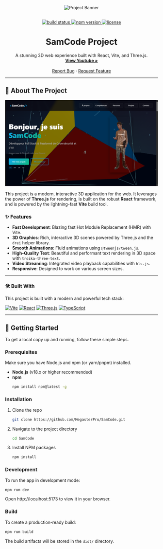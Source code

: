 <div align="center">

  <!-- 🎨 PROJECT BANNER -->
  <!-- A good banner helps make your project stand out. -->
  <!-- You can create one using tools like Canva or Figma. -->
  <img src="https://via.placeholder.com/1280x300.png?text=Project+Banner" alt="Project Banner">

  <br>
  <br>

  <!-- 📛 BADGES -->
  <!-- Replace placeholders with your actual URLs -->
  <p>
    <a href="hhttps://github.com/MegasterPro/SamCode/actions/workflows/ci.yml">
      <img src="https://github.com/your-username/your-repo/actions/workflows/ci.yml/badge.svg" alt="build status">
    </a>
    <a href="https://www.npmjs.com/package/your-package">
      <img src="https://img.shields.io/npm/v/your-package.svg" alt="npm version">
    </a>
    <a href="https://github.com/your-username/your-repo/blob/main/LICENSE">
      <img src="https://img.shields.io/npm/l/your-package.svg" alt="license">
    </a>
  </p>

  <h1 align="center">SamCode Project</h1>

  <p align="center">
    A stunning 3D web experience built with React, Vite, and Three.js.
    <br>
    <a href="https://youtube.com/@SamCodexy"><strong>View Youtube »</strong></a>
    <br>
    <br>
    <a href="https://github.com/MegasterPro/SamCode/issues">Report Bug</a>
    ·
    <a href="https://github.com/MegasterPro/SamCode/issues">Request Feature</a>
  </p>
</div>

---

## 🌟 About The Project

<!-- 🖼️ PROJECT SCREENSHOT -->
<div align="center">
  <img src="public/screen.png" alt="Project Screenshot">
</div>

<p>
  This project is a modern, interactive 3D application for the web. It leverages the power of <strong>Three.js</strong> for rendering, is built on the robust <strong>React</strong> framework, and is powered by the lightning-fast <strong>Vite</strong> build tool.
</p>

### ✨ Features

- **Fast Development**: Blazing fast Hot Module Replacement (HMR) with Vite.
- **3D Graphics**: Rich, interactive 3D scenes powered by Three.js and the `drei` helper library.
- **Smooth Animations**: Fluid animations using `@tweenjs/tween.js`.
- **High-Quality Text**: Beautiful and performant text rendering in 3D space with `troika-three-text`.
- **Video Streaming**: Integrated video playback capabilities with `hls.js`.
- **Responsive**: Designed to work on various screen sizes.

---

### 🛠️ Built With

This project is built with a modern and powerful tech stack:

<p>
  <a href="https://vitejs.dev/" target="_blank"><img src="https://img.shields.io/badge/Vite-646CFF?logo=vite&logoColor=fff&style=for-the-badge" alt="Vite"></a>
  <a href="https://react.dev/" target="_blank"><img src="https://img.shields.io/badge/React-61DAFB?logo=react&logoColor=000&style=for-the-badge" alt="React"></a>
  <a href="https://threejs.org/" target="_blank"><img src="https://img.shields.io/badge/Three.js-000000?logo=three.js&logoColor=fff&style=for-the-badge" alt="Three.js"></a>
  <a href="https://www.typescriptlang.org/" target="_blank"><img src="https://img.shields.io/badge/TypeScript-3178C6?logo=typescript&logoColor=fff&style=for-the-badge" alt="TypeScript"></a>
</p>

---

## 🚀 Getting Started

To get a local copy up and running, follow these simple steps.

### Prerequisites

Make sure you have Node.js and npm (or yarn/pnpm) installed.
- **Node.js** (v18.x or higher recommended)
- **npm**
  ```sh
  npm install npm@latest -g
  ```

### Installation

1.  Clone the repo
    ```sh
    git clone https://github.com/MegasterPro/SamCode.git
    ```
2.  Navigate to the project directory
    ```sh
    cd SamCode
    ```
3.  Install NPM packages
    ```sh
    npm install
    ```

### Development

To run the app in development mode:
```sh
npm run dev
```
Open http://localhost:5173 to view it in your browser.

### Build

To create a production-ready build:
```sh
npm run build
```
The build artifacts will be stored in the `dist/` directory.
